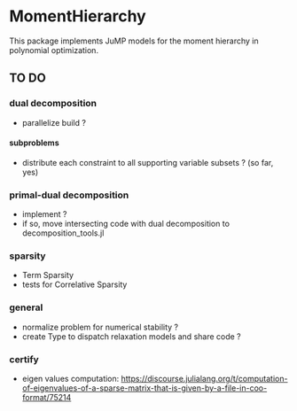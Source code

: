 # MomentHierarchy

This package implements JuMP models for the moment hierarchy in polynomial optimization.

## TO DO

### dual decomposition 

* parallelize build ?

#### subproblems

* distribute each constraint to all supporting variable subsets ? (so far, yes)

### primal-dual decomposition

* implement ?
* if so, move intersecting code with dual decomposition to decomposition_tools.jl

### sparsity 

* Term Sparsity
* tests for Correlative Sparsity

### general

* normalize problem for numerical stability ?
* create Type to dispatch relaxation models and share code ?

### certify

* eigen values computation: https://discourse.julialang.org/t/computation-of-eigenvalues-of-a-sparse-matrix-that-is-given-by-a-file-in-coo-format/75214